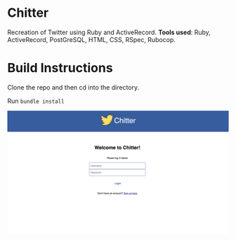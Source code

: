 Chitter 
=================

Recreation of Twitter using Ruby and ActiveRecord. **Tools used**: Ruby, ActiveRecord, PostGreSQL, HTML, CSS, RSpec, Rubocop.

# Build Instructions

Clone the repo and then cd into the directory.

Run `bundle install`

![](./screenshot1.png)

